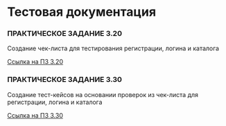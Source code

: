 # Тестовая документация

### ПРАКТИЧЕСКОЕ ЗАДАНИЕ 3.20

Создание чек-листа для тестирования регистрации, логина и каталога

[Ссылка на ПЗ 3.20](https://docs.google.com/spreadsheets/d/1mnJXMMfSCcGkc9PMEQQ9zd89jvSbrbXiK6TEjCB6jyc/edit?usp=drive_link)

### ПРАКТИЧЕСКОЕ ЗАДАНИЕ 3.30

Создание тест-кейсов на основании проверок из чек-листа для регистрации, логина и каталога

[Ссылка на ПЗ 3.30](https://app.qase.io/project/G10?author=332&previewMode=side&suite=44&tab=)
